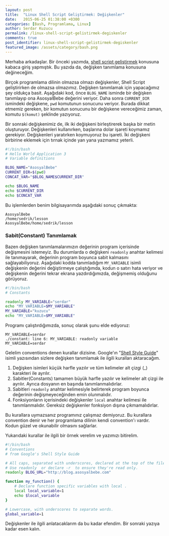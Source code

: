 ```yaml
---
layout: post
title:  "Linux Shell Script Geliştirmek: Değişkenler"
date:   2015-06-25 01:38:00 +0300
categories: [Bash, Programlama, Linux]
author: Serdar Kuzucu
permalink: /linux-shell-script-gelistirmek-degiskenler
comments: true
post_identifier: linux-shell-script-gelistirmek-degiskenler
featured_image: /assets/category/bash.png
---
```


[google-style-guide]: https://google.github.io/styleguide/shellguide.html

Merhaba arkadaşlar.
Bir önceki yazımda, [shell script geliştirmek](/linux-shell-script-gelistirmek) konusuna kabaca giriş yapmıştık. 
Bu yazıda da, değişken tanımlama konusuna değineceğim.

<!--more-->

Birçok programlama dilinin olmazsa olmazı değişkenler, 
Shell Script geliştirirken de olmazsa olmazımız.
Değişken tanımlamak için yapacağımız şey oldukça basit. 
Aşağıdaki kod, önce `BLOG_NAME` isminde bir değişken tanımlayıp ona AsosyalBebe değerini veriyor. 
Daha sonra `CURRENT_DIR` ismindeki değişkene, `pwd` komutunun sonucunu veriyor. 
Burada dikkat etmemiz gereken, bir komutun sonucunu bir değişkene vereceğimiz zaman, 
komutu `$(komut)` şeklinde yazıyoruz.

Bir sonraki değişkenimiz de, ilk iki değişkeni birleştirerek başka bir metin oluşturuyor. 
Değişkenleri kullanırken, başlarına dolar işareti koymamız gerekiyor. 
Değişkenleri yaratırken koymuyoruz bu işareti. 
İki değişkeni birbirine eklemek için tırnak içinde yan yana yazmamız yeterli.

```bash
#!/bin/bash
# Hello World Application 3
# Variable definitions

BLOG_NAME="AsosyalBebe"
CURRENT_DIR=$(pwd)
CONCAT_VAR="$BLOG_NAME$CURRENT_DIR"

echo $BLOG_NAME
echo $CURRENT_DIR
echo $CONCAT_VAR
```

Bu işlemlerden benim bilgisayarımda aşağıdaki sonuç çıkmakta:

```text
AsosyalBebe
/home/sedrik/lesson
AsosyalBebe/home/sedrik/lesson
```

### Sabit(Constant) Tanımlamak

Bazen değişken tanımlamalarımızın değerinin program içerisinde değişmesini istemeyiz.
Bu durumlarda o değişkeni `readonly` anahtar kelimesi ile tanımayarak, 
değerinin program boyunca sabit kalmasını sağlayabiliyoruz. 
Aşağıdaki kodda tanımladığım `MY_VARIABLE` isimli değişkenin değerini değiştirmeye çalıştığımda, 
kodun o satırı hata veriyor ve değişkenin değerini tekrar ekrana yazdırdığımızda, değişmemiş olduğunu görüyoruz.

```bash
#!/bin/bash
# Constants

readonly MY_VARIABLE="serdar"
echo "MY_VARIABLE=$MY_VARIABLE"
MY_VARIABLE="kuzucu"
echo "MY_VARIABLE=$MY_VARIABLE"
```

Programı çalıştırdığımızda, sonuç olarak şunu elde ediyoruz:

```text
MY_VARIABLE=serdar
./constant: line 6: MY_VARIABLE: readonly variable
MY_VARIABLE=serdar
```

Gelelim conventions denen kurallar dizisine. 
Google'ın "[Shell Style Guide][google-style-guide]" isimli yazısından sizlere değişken tanımlamak ile ilgili kuralları aktaracağım.

1. Değişken isimleri küçük harfle yazılır ve tüm kelimeler alt çizgi (_) karakteri ile ayrılır.
2. Sabitler(Constants) tamamen büyük harfle yazılır ve kelimeler alt çizgi ile ayrılır. 
Ayrıca dosyanın en başında tanımlanmalıdırlar.
3. Sabitleri `readonly` anahtar kelimesiyle belirterek program boyunca değerinin değişmeyeceğinden emin olunmalıdır.
4. Fonksiyonların içerisindeki değişkenler `local` anahtar kelimesi ile tanımlanmalıdır. 
Gereksiz değişkenler fonksiyon dışına çıkmamalıdırlar.

Bu kurallara uymazsanız programınız çalışmaz demiyoruz. 
Bu kurallara convention denir ve her programlama dilinin kendi convention'ı vardır. 
Kodun güzel ve okunabilir olmasını sağlarlar.

Yukarıdaki kurallar ile ilgili bir örnek verelim ve yazımızı bitirelim.

```bash
#!/bin/bash
# Conventions
# from Google's Shell Style Guide

# All caps, separated with underscores, declared at the top of the file.
# Use readonly  or declare -r  to ensure they're read only.
readonly BLOG_URL="http://blog.asosyalbebe.com"

function my_function() {
    # Declare function ­specific variables with local .
    local local_variable=1
    echo $local_variable
}

# Lower­case, with underscores to separate words.
global_variable=1
```

Değişkenler ile ilgili anlatacaklarım da bu kadar efendim. 
Bir sonraki yazıya kadar esen kalın.
